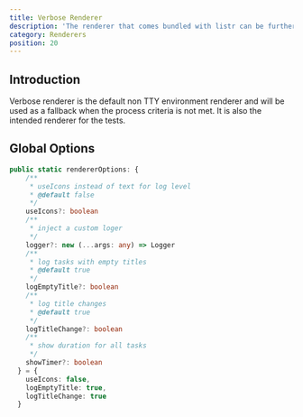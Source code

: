 ```yaml
---
title: Verbose Renderer
description: 'The renderer that comes bundled with listr can be further customized.'
category: Renderers
position: 20
---
```


## Introduction

Verbose renderer is the default non TTY environment renderer and will be used as a fallback when the process criteria is not met. It is also the intended renderer for the tests.

## Global Options

```typescript
public static rendererOptions: {
    /**
     * useIcons instead of text for log level
     * @default false
     */
    useIcons?: boolean
    /**
     * inject a custom loger
     */
    logger?: new (...args: any) => Logger
    /**
     * log tasks with empty titles
     * @default true
     */
    logEmptyTitle?: boolean
    /**
     * log title changes
     * @default true
     */
    logTitleChange?: boolean
    /**
     * show duration for all tasks
     */
    showTimer?: boolean
  } = {
    useIcons: false,
    logEmptyTitle: true,
    logTitleChange: true
  }
```

